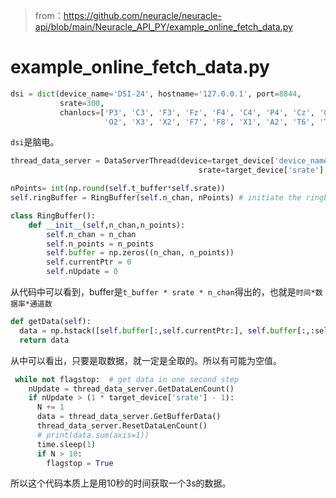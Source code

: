 > from：https://github.com/neuracle/neuracle-api/blob/main/Neuracle_API_PY/example_online_fetch_data.py

# example_online_fetch_data.py

```python
dsi = dict(device_name='DSI-24', hostname='127.0.0.1', port=8844,
           srate=300,
           chanlocs=['P3', 'C3', 'F3', 'Fz', 'F4', 'C4', 'P4', 'Cz', 'CM', 'A1', 'Fp1', 'Fp2', 'T3', 'T5', 'O1',
                     'O2', 'X3', 'X2', 'F7', 'F8', 'X1', 'A2', 'T6', 'T4', 'TRG'], n_chan=25)
```

`dsi`是脑电。

```python
thread_data_server = DataServerThread(device=target_device['device_name'], n_chan=target_device['n_chan'],
                                          srate=target_device['srate'], t_buffer=time_buffer)
```

```python
nPoints= int(np.round(self.t_buffer*self.srate))
self.ringBuffer = RingBuffer(self.n_chan, nPoints) # initiate the ringbuffer class
```

```python
class RingBuffer():
    def __init__(self,n_chan,n_points):
        self.n_chan = n_chan
        self.n_points = n_points
        self.buffer = np.zeros((n_chan, n_points))
        self.currentPtr = 0
        self.nUpdate = 0
```

从代码中可以看到，buffer是`t_buffer * srate * n_chan`得出的，也就是`时间*数据率*通道数`

```python
def getData(self):
  data = np.hstack([self.buffer[:,self.currentPtr:], self.buffer[:,:self.currentPtr]])
  return data
```

从中可以看出，只要是取数据，就一定是全取的。所以有可能为空值。

```python
 while not flagstop:  # get data in one second step
    nUpdate = thread_data_server.GetDataLenCount()
    if nUpdate > (1 * target_device['srate'] - 1):
      N += 1
      data = thread_data_server.GetBufferData()
      thread_data_server.ResetDataLenCount()
      # print(data.sum(axis=1))
      time.sleep(1)
      if N > 10:
        flagstop = True
```

所以这个代码本质上是用10秒的时间获取一个3s的数据。

